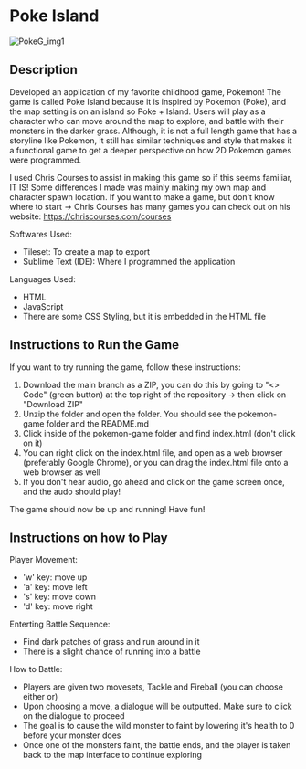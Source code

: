 # Poke Island

![PokeG_img1](https://github.com/user-attachments/assets/5151762d-c069-44c0-b353-fee32de1de30)

## Description
Developed an application of my favorite childhood game, Pokemon! The game is called Poke Island because it is inspired by Pokemon (Poke), and the map setting is on an island so Poke + Island.
Users will play as a character who can move around the map to explore, and battle with their monsters in the darker grass. Although, it is not a full length game that has a storyline like Pokemon,
it still has similar techniques and style that makes it a functional game to get a deeper perspective on how 2D Pokemon games were programmed.

I used Chris Courses to assist in making this game so if this seems familiar, IT IS! Some differences I made was mainly making my own map and character spawn location.
If you want to make a game, but don't know where to start -> Chris Courses has many games you can check out on his website: https://chriscourses.com/courses

Softwares Used:
- Tileset: To create a map to export
- Sublime Text (IDE): Where I programmed the application

Languages Used:
- HTML
- JavaScript
- There are some CSS Styling, but it is embedded in the HTML file

## Instructions to Run the Game
If you want to try running the game, follow these instructions:
1. Download the main branch as a ZIP, you can do this by going to "<> Code" (green button) at the top right of the repository -> then click on "Download ZIP"
2. Unzip the folder and open the folder. You should see the pokemon-game folder and the README.md
3. Click inside of the pokemon-game folder and find index.html (don't click on it)
4. You can right click on the index.html file, and open as a web browser (preferably Google Chrome), or you can drag the index.html file onto a web browser as well
5. If you don't hear audio, go ahead and click on the game screen once, and the audo should play!

The game should now be up and running! Have fun!

## Instructions on how to Play
Player Movement:
- 'w' key: move up
- 'a' key: move left
- 's' key: move down
- 'd' key: move right

Enterting Battle Sequence:
- Find dark patches of grass and run around in it
- There is a slight chance of running into a battle

How to Battle:
- Players are given two movesets, Tackle and Fireball (you can choose either or)
- Upon choosing a move, a dialogue will be outputted. Make sure to click on the dialogue to proceed
- The goal is to cause the wild monster to faint by lowering it's health to 0 before your monster does
- Once one of the monsters faint, the battle ends, and the player is taken back to the map interface to continue exploring
